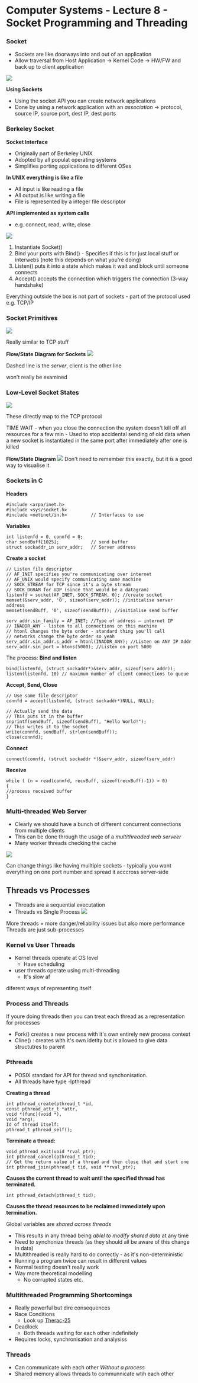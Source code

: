 # Computer Systems - Lecture 8 - Socket Programming and Threading

### Socket
- Sockets are like doorways into and out of an application
- Allow traversal from Host Application -> Kernel Code -> HW/FW and back up to client application

![](lec8/lec80.png)

**Using Sockets**
- Using the socket API you can create network applications
- Done by using a network application with an *association* -> protocol, source IP, source port, dest IP, dest ports

### Berkeley Socket
**Socket Interface**
- Originally part of Berkeley UNIX
- Adopted by all populat operating systems
- Simplifies porting applications to different OSes

**In UNIX everything is like a file**
- All input is like reading a file
- All output is like writing a file
- File is represented by a integer file descriptor

**API implemented as system calls**
- e.g. connect, read, write, close

![](lec8/lec81.png)

1. Instantiate Socket()
2. Bind your ports with Bind() - Specifies if this is for just local stuff or interwebs (note this depends on what you're doing)
3. Listen() puts it into a state which makes it wait and block until someone connects
4. Accept() accepts the connection which triggers the connection (3-way handshake)

Everything outside the box is not part of sockets - part of the protocol used e.g. TCP/IP

### Socket Primitives
![](lec8/lec82.png)

Really similar to TCP stuff

**Flow/State Diagram for Sockets**
![](lec8/lec83.png)

Dashed line is the *server*, client is the other line

won't really be examined

### Low-Level Socket States
![](lec8/lec84.png)

These directly map to the TCP protocol

TIME WAIT 
	- when you close the connection the system doesn't kill off all resources for a few min
	- Used to stop accidental sending of old data when a new socket is instantiated in the same port after immediately after one is killed

**Flow/State Diagram**
![](lec8/lec85.png)
Don't need to remember this exactly, but it is a good way to visualise it

### Sockets in C
**Headers**
```
#include <arpa/inet.h>
#include <sys/socket.h>
#include <netinet/in.h>			// Interfaces to use
```
**Variables**
```
int listenfd = 0, connfd = 0;
char sendBuff[1025]; 			// send buffer
struct sockaddr_in serv_addr;	// Server address
```
**Create a socket**
```
// Listen file descriptor
// AF_INET specifies you're communicating over internet
// AF_UNIX would specify communicating same machine
// SOCK_STREAM for TCP since it's a byte stream
// SOCK_DGRAM for UDP (since that would be a datagram) 
listenfd = socket(AF_INET, SOCK_STREAM, 0); //create socket
memset(&serv_addr, '0', sizeof(serv_addr)); //initialise server address
memset(sendBuff, '0', sizeof(sendBuff)); //initialise send buffer

serv_addr.sin_family = AF_INET; //Type of address – internet IP
// INADDR_ANY - listen to all connections on this machine
// htonl changes the byte order - standard thing you'll call
// networks change the byte order so yeah
serv_addr.sin_addr.s_addr = htonl(INADDR_ANY); //Listen on ANY IP Addr
serv_addr.sin_port = htons(5000); //Listen on port 5000
```

The process:
**Bind and listen**
```
bind(listenfd, (struct sockaddr*)&serv_addr, sizeof(serv_addr));
listen(listenfd, 10) // maximum number of client connections to queue
```
**Accept, Send, Close**
```
// Use same file descriptor
connfd = accept(listenfd, (struct sockaddr*)NULL, NULL);

// Actually send the data
// This puts it in the buffer
snprintf(sendBuff, sizeof(sendBuff), "Hello World!");
// This writes it to the socket
write(connfd, sendBuff, strlen(sendBuff));
close(connfd);
```
**Connect**
```
connect(connfd, (struct sockaddr *)&serv_addr, sizeof(serv_addr)
```
**Receive**
```
while ( (n = read(connfd, recvBuff, sizeof(recvBuff)-1)) > 0)
{
//process received buffer
}
```

### Multi-threaded Web Server
- Clearly we should have a bunch of different concurrent connections from multiple clients
- This can be done through the usage of a *multithreaded web serveer*
- Many worker threads checking the cache

![](lec8/lec86.png)

Can change things like having mulltiple sockets - typically you want everything on one port number and spread it acccross server-side

## Threads vs Processes
- Threads are a sequential executation
- Threads vs Single Process
![](lec8/lec87.png)

More threads = more danger/reliability issues but also more performance
Threads are just sub-processes

### Kernel vs User Threads
- Kernel threads operate at OS level
	- Have scheduling
- user threads operate using multi-threading
	- It's slow af

diferent ways of representing itself

### Process and Threads
If youre doing threads then you can treat each thread as a representation for processes
- Fork() creates a new process with it's own entirely new process context
- Cline() : creates with it's own idetity but is allowed to give data structutres to parent

### Pthreads
- POSIX standard for API for thread and synchonisation. 
- All threads have type -lpthread

**Creating a thread**
```
int pthread_create(pthread_t *id,
const pthread_attr_t *attr,
void *(func)(void *),
void *arg);
Id of thread itself:
pthread_t pthread_self();
```
**Terminate a thread:**
```
void pthread_exit(void *rval_ptr);
int pthread_cancel(pthread_t tid);
// Get the return value of a thread and then close that and start one
int pthread_join(pthread_t tid, void **rval_ptr);
```
**Causes the current thread to wait until the specified thread has
terminated.**
```
int pthread_detach(pthread_t tid);
```
**Causes the thread resources to be reclaimed immediately upon
termination.**


Global variables are *shared across threads*
- This results in any thread being *ablel to modify shared data* at any time
- Need to synchonize threads (as they should all be aware of this change in data)
- Multithreaded is really hard to do correctly - as it's non-deterministic
- Running a program twice can result in different values
- Normal testing doesn't really work
- Way more theoretical modelling
	- No corrupted states etc.

### Multithreaded Programming Shortcomings
- Really powerful but dire consequences
- Race Conditions
	- Look up [Therac-25](https://en.wikipedia.org/wiki/Therac-25)
- Deadlock
	- Both threads waiting for each other indefinitely
- Requires locks, synchronisation and analysiss

### Threads
- Can communicate with each other *Without a process*
- Shared memory allows threads to communnicate wtih each other
